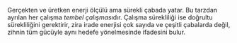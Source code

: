 Gerçekten ve üretken enerji ölçülü ama sürekli çabada yatar. Bu tarzdan ayrılan her çalışma *tembel çalışması*dır. Çalışma sürekliliği ise doğrultu sürekliliğini gerektirir, zira irade enerjisi çok sayıda ve çeşitli çabalarda değil, zihnin tüm gücüyle aynı hedefe yönelmesinde ifadesini bulur.